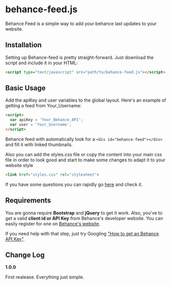 behance-feed.js
============

Behance Feed is a simple way to add your behance last updates to your website.

## Installation
Setting up Behance-feed is pretty straight-forward. Just download the script and include it in your HTML:

```html
<script type="text/javascript" src="path/to/behance-feed.js"></script>
```

## Basic Usage

Add the apiKey and user variables to the global layout. Here's an example of getting a feed from Your_Username:

```html
<script>
  var apiKey = 'Your_Behance_API';
  var user = 'Your_Username';
</script>
```

Behance feed with automatically look for a `<div id="behance-feed"></div>` and fill it with linked thumbnails.

Also you can add the styles.css file or copy the content into your main css file in order to look good and start to make some changes to adapt it to your website style

```html
<link href="styles.css" rel="stylesheet">
```

If you have some questions you can rapidly go [here](https://codepen.io/ernestognw/pen/LQVPma) and check it.

## Requirements

You are gonna require __Bootstrap__ and __jQuery__ to get it work. Also, you've to get a valid __client id or API Key__ from Behance's developer website. You can easily register for one on [Behance's website](https://www.behance.net/dev/register).

If you need help with that step, just try Googling ["How to get an Behance API Key"](https://www.google.com.mx/search?q=how+to+get+a+behance+api+key&oq=how+to+get+a+behance+api+key&aqs=chrome..69i57j0.4817j0j7&sourceid=chrome&ie=UTF-8).

## Change Log

__1.0.0__

First realease. Everything just simple.
